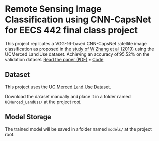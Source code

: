 ﻿# Remote Sensing Image Classification using CNN-CapsNet for EECS 442 final class project

This project replicates a VGG-16-based CNN-CapsNet satellite image classification as proposed in [the study of W Zhang et al. (2019)](https://www.mdpi.com/2072-4292/11/5/494) using the UCMerced Land Use dataset. Achieving an accuracy of 95.52% on the validation dataset.
[Read the paper (PDF)](./report.pdf) • [Code](./train.py)

## Dataset
This project uses the [UC Merced Land Use Dataset](https://www.kaggle.com/datasets/abdulhasibuddin/uc-merced-land-use-dataset).

Download the dataset manually and place it in a folder named `UCMerced_LandUse/` at the project root.

## Model Storage
The trained model will be saved in a folder named `models/` at the project root.
